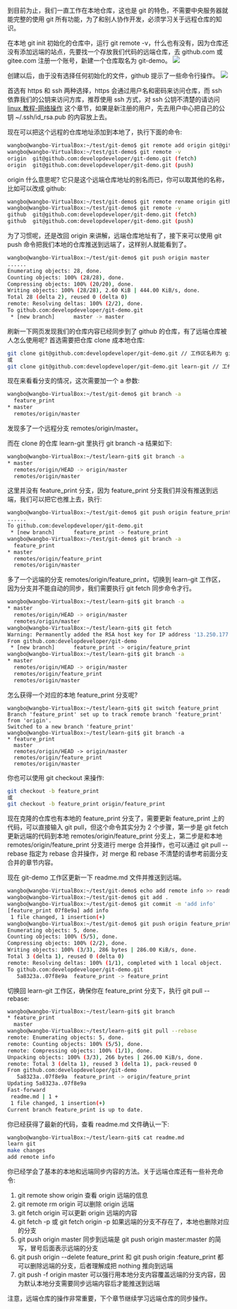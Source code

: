 到目前为止，我们一直工作在本地仓库，这也是 git 的特色，不需要中央服务器就能完整的使用 git 所有功能，为了和别人协作开发，必须学习关于远程仓库的知识。

在本地 git init 初始化的仓库中，运行 git remote -v，什么也有没有，因为仓库还没有添加远端的站点，先要找一个存放我们代码的远端仓库，去 github.com 或 gitee.com 注册一个账号，新建一个仓库取名为 git-demo。
![](http://develop-developer.oss-cn-hangzhou.aliyuncs.com/images/ooFutxwrW2H8Mbk2a-5hIEfp7k7e1QXmMmrAo4xL6M.png?x-oss-process=style/txt-water)

创建以后，由于没有选择任何初始化的文件，github 提示了一些命令行操作。
![](http://develop-developer.oss-cn-hangzhou.aliyuncs.com/images/9hLXa9XC7JQSHAHnT-ImWWuBZizHwCzhbaEoYM0r6b.png?x-oss-process=style/txt-water)

首选有 https 和 ssh 两种选择，https 会通过用户名和密码来访问仓库，而 ssh 依靠我们的公钥来访问方库，推荐使用 ssh 方式，对 ssh 公钥不清楚的请访问[linux 教程-网络操作](http://www.develop-developer.com/topics/EJhgvg7LypfmqM6wY) 这个章节，如果是新注册的用户，先去用户中心把自己的公钥 ~/.ssh/id_rsa.pub 的内容放上去。

现在可以把这个远程的仓库地址添加到本地了，执行下面的命令:

```bash
wangbo@wangbo-VirtualBox:~/test/git-demo$ git remote add origin git@github.com:developdeveloper/git-demo.git
wangbo@wangbo-VirtualBox:~/test/git-demo$ git remote -v
origin	git@github.com:developdeveloper/git-demo.git (fetch)
origin	git@github.com:developdeveloper/git-demo.git (push)
```

origin 什么意思呢? 它只是这个远端仓库地址的别名而已，你可以取其他的名称，比如可以改成 github:

```bash
wangbo@wangbo-VirtualBox:~/test/git-demo$ git remote rename origin github
wangbo@wangbo-VirtualBox:~/test/git-demo$ git remote -v
github	git@github.com:developdeveloper/git-demo.git (fetch)
github	git@github.com:developdeveloper/git-demo.git (push)
```

为了习惯呢，还是改回 origin 来讲解，远端仓库地址有了，接下来可以使用 git push 命令把我们本地的仓库推送到远端了，这样别人就能看到了。

```bash
wangbo@wangbo-VirtualBox:~/test/git-demo$ git push origin master
......
Enumerating objects: 28, done.
Counting objects: 100% (28/28), done.
Compressing objects: 100% (20/20), done.
Writing objects: 100% (28/28), 2.60 KiB | 444.00 KiB/s, done.
Total 28 (delta 2), reused 0 (delta 0)
remote: Resolving deltas: 100% (2/2), done.
To github.com:developdeveloper/git-demo.git
 * [new branch]      master -> master
```

刷新一下网页发现我们的仓库内容已经同步到了 github 的仓库，有了远端仓库被人怎么使用呢? 首选需要把仓库 clone 成本地仓库:

```bash
git clone git@github.com:developdeveloper/git-demo.git // 工作区名称为 git-demo
或
git clone git@github.com:developdeveloper/git-demo.git learn-git // 工作区名称为 learn-git
```

现在来看看分支的情况，这次需要加一个 a 参数:

```bash
wangbo@wangbo-VirtualBox:~/test/git-demo$ git branch -a
  feature_print
* master
  remotes/origin/master
```

发现多了一个远程分支 remotes/origin/master。

而在 clone 的仓库 learn-git 里执行 git branch -a 结果如下:

```bash
wangbo@wangbo-VirtualBox:~/test/learn-git$ git branch -a
* master
  remotes/origin/HEAD -> origin/master
  remotes/origin/master
```

这里并没有 feature_print 分支，因为 feature_print 分支我们并没有推送到远端，我们可以把它也推上去，执行:

```bash
wangbo@wangbo-VirtualBox:~/test/git-demo$ git push origin feature_print
......
To github.com:developdeveloper/git-demo.git
 * [new branch]      feature_print -> feature_print
wangbo@wangbo-VirtualBox:~/test/git-demo$ git branch -a
  feature_print
* master
  remotes/origin/feature_print
  remotes/origin/master
```

多了一个远端的分支 remotes/origin/feature_print，切换到 learn-git 工作区，因为分支并不能自动的同步，我们需要执行 git fetch 同步命令才行。

```bash
wangbo@wangbo-VirtualBox:~/test/learn-git$ git branch -a
* master
  remotes/origin/HEAD -> origin/master
  remotes/origin/master
wangbo@wangbo-VirtualBox:~/test/learn-git$ git fetch
Warning: Permanently added the RSA host key for IP address '13.250.177.223' to the list of known hosts.
From github.com:developdeveloper/git-demo
 * [new branch]      feature_print -> origin/feature_print
wangbo@wangbo-VirtualBox:~/test/learn-git$ git branch -a
* master
  remotes/origin/HEAD -> origin/master
  remotes/origin/feature_print
  remotes/origin/master
```

怎么获得一个对应的本地 feature_print 分支呢?

```
wangbo@wangbo-VirtualBox:~/test/learn-git$ git switch feature_print
Branch 'feature_print' set up to track remote branch 'feature_print' from 'origin'.
Switched to a new branch 'feature_print'
wangbo@wangbo-VirtualBox:~/test/learn-git$ git branch -a
* feature_print
  master
  remotes/origin/HEAD -> origin/master
  remotes/origin/feature_print
  remotes/origin/master
```

你也可以使用 git checkout 来操作:

```bash
git checkout -b feature_print
或
git checkout -b feature_print origin/feature_print
```

现在克隆的仓库也有本地的 feature_print 分支了，需要更新 feature_print 上的代码，可以直接输入 git pull，但这个命令其实分为 2 个步骤，第一步是 git fetch 更新远端的代码到本地 remotes/origin/feature_print 分支上，第二步是和本地 remotes/origin/feature_print 分支进行 merge 合并操作，也可以通过 git pull --rebase 指定为 rebase 合并操作，对 merge 和 rebase 不清楚的请参考前面分支合并的章节内容。

现在 git-demo 工作区更新一下 readme.md 文件并推送到远端。

```bash
wangbo@wangbo-VirtualBox:~/test/git-demo$ echo add remote info >> readme.md
wangbo@wangbo-VirtualBox:~/test/git-demo$ git add .
wangbo@wangbo-VirtualBox:~/test/git-demo$ git commit -m 'add info'
[feature_print 07f8e9a] add info
 1 file changed, 1 insertion(+)
wangbo@wangbo-VirtualBox:~/test/git-demo$ git push origin feature_print
Enumerating objects: 5, done.
Counting objects: 100% (5/5), done.
Compressing objects: 100% (2/2), done.
Writing objects: 100% (3/3), 286 bytes | 286.00 KiB/s, done.
Total 3 (delta 1), reused 0 (delta 0)
remote: Resolving deltas: 100% (1/1), completed with 1 local object.
To github.com:developdeveloper/git-demo.git
   5a8323a..07f8e9a  feature_print -> feature_print
```

切换回 learn-git 工作区，确保你在 feature_print 分支下，执行 git pull --rebase:

```bash
wangbo@wangbo-VirtualBox:~/test/learn-git$ git branch
* feature_print
  master
wangbo@wangbo-VirtualBox:~/test/learn-git$ git pull --rebase
remote: Enumerating objects: 5, done.
remote: Counting objects: 100% (5/5), done.
remote: Compressing objects: 100% (1/1), done.
Unpacking objects: 100% (3/3), 266 bytes | 266.00 KiB/s, done.
remote: Total 3 (delta 1), reused 3 (delta 1), pack-reused 0
From github.com:developdeveloper/git-demo
   5a8323a..07f8e9a  feature_print -> origin/feature_print
Updating 5a8323a..07f8e9a
Fast-forward
 readme.md | 1 +
 1 file changed, 1 insertion(+)
Current branch feature_print is up to date.
```

你已经获得了最新的代码，查看 readme.md 文件确认一下:

```bash
wangbo@wangbo-VirtualBox:~/test/learn-git$ cat readme.md
learn git
make changes
add remote info
```

你已经学会了基本的本地和远端同步内容的方法。关于远端仓库还有一些补充命令:

1. git remote show origin 查看 origin 远端的信息
2. git remote rm origin 可以删除 origin 远端
3. git fetch origin 可以更新 origin 远端的内容
4. git fetch -p 或 git fetch origin -p 如果远端的分支不存在了，本地也删除对应的分支
5. git push origin master 同步到远端是 git push origin master:master 的简写，冒号后面表示远端的分支
6. git push origin --delete feature_print 和 git push origin :feature_print 都可以删除远端的分支，后者理解成把 nothing 推向到远端
7. git push -f origin master 可以强行用本地分支内容覆盖远端的分支内容，因为默认本地分支需要同步远端内容后才能推送到远端



注意，远端仓库的操作非常重要，下个章节继续学习远端仓库的同步操作。
